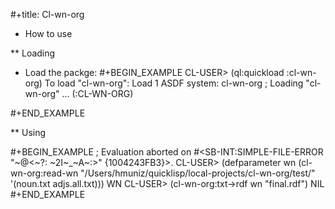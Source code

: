 #+title: Cl-wn-org

* How to use

** Loading
- Load the packge: 
#+BEGIN_EXAMPLE
CL-USER> (ql:quickload :cl-wn-org)
To load "cl-wn-org":
  Load 1 ASDF system:
    cl-wn-org
; Loading "cl-wn-org"
...
(:CL-WN-ORG)

#+END_EXAMPLE


** Using

#+BEGIN_EXAMPLE
; Evaluation aborted on #<SB-INT:SIMPLE-FILE-ERROR "~@<~?: ~2I~_~A~:>" {1004243FB3}>.
CL-USER> (defparameter wn (cl-wn-org:read-wn "/Users/hmuniz/quicklisp/local-projects/cl-wn-org/test/" '(noun.txt adjs.all.txt)))
WN
CL-USER> (cl-wn-org:txt->rdf wn "final.rdf")
NIL
#+END_EXAMPLE